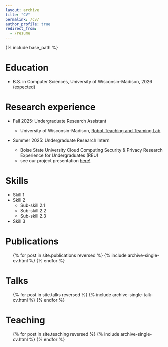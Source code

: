 ```yaml
---
layout: archive
title: "CV"
permalink: /cv/
author_profile: true
redirect_from:
  - /resume
---
```


{% include base_path %}

Education
======
* B.S. in Computer Sciences, University of Wisconsin-Madison, 2026 (expected)

Research experience
======
* Fall 2025: Undergraduate Research Assistant
  * University of Wisconsin-Madison, [Robot Teaching and Teaming Lab](https://wisc-rt2.github.io/)

* Summer 2025: Undergraduate Research Intern
  * Boise State University Cloud Computing Security & Privacy Research Experience for Undergraduates (REU)
  * see our project presentation [here!](https://scholarworks.boisestate.edu/icur/2025/poster_session/85/)
  
Skills
======
* Skill 1
* Skill 2
  * Sub-skill 2.1
  * Sub-skill 2.2
  * Sub-skill 2.3
* Skill 3

Publications
======
  <ul>{% for post in site.publications reversed %}
    {% include archive-single-cv.html %}
  {% endfor %}</ul>
  
Talks
======
  <ul>{% for post in site.talks reversed %}
    {% include archive-single-talk-cv.html  %}
  {% endfor %}</ul>
  
Teaching
======
  <ul>{% for post in site.teaching reversed %}
    {% include archive-single-cv.html %}
  {% endfor %}</ul>